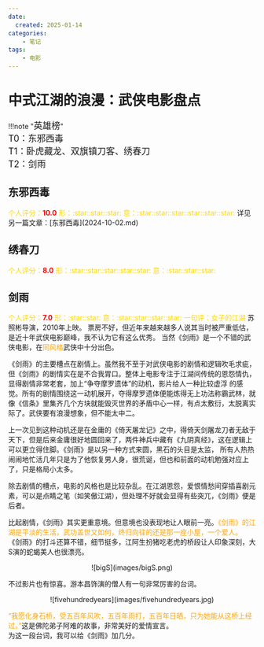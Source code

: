 ```yaml
---
date:
  created: 2025-01-14
categories: 
    - 笔记
tags:
    - 电影
---
```

# 中式江湖的浪漫：武侠电影盘点


!!!note "<font size=4>英雄榜</font>"  
    <font size=4>
    T0：东邪西毒  
    T1：卧虎藏龙、双旗镇刀客、绣春刀  
    T2：剑雨  
    </font>

## 东邪西毒
<font color='gold'>
个人评分：<font color='red'><strong>10.0</strong></font>  
形：:star::star::star:  
意：:star::star::star::star::star::star:
  
</font>
详见另一篇文章：[东邪西毒](2024-10-02.md)

## 绣春刀
<font color='gold'>
个人评分：<font color='red'><strong>8.0</strong></font>  
形：:star::star::star::star::star:  
意：:star::star::star:
  
</font>


## 剑雨
<font color='gold'>
个人评分：<font color='red'><strong>7.0</strong></font>  
形：:star::star:  
意：:star::star::star::star:  
一句评：女子的江湖  

</font>
苏照彬导演，2010年上映。  
票房不好，但近年来越来越多人说其当时被严重低估，是近十年武侠电影巅峰，我不认为它有这么优秀。    
当然《剑雨》是一个不错的武侠电影，在<font color='orange'>同风格</font>武侠中十分出色。    
  
《剑雨》的主要槽点在剧情上。虽然我不至于对武侠电影的剧情和逻辑吹毛求疵，但《剑雨》的剧情实在是不合我胃口。整体上电影专注于江湖间传统的恩怨情仇，显得剧情非常老套，加上“争夺摩罗遗体”的动机，影片给人一种比较虚浮
的感觉。所有的剧情围绕这一动机展开，夺得摩罗遗体便能炼得无上功法称霸武林，就像《信条》里集齐几个方块就能毁灭世界的矛盾中心一样，有点太敷衍，太脱离实际了。武侠要有浪漫想象，但不能太中二。  
  
上一次见到这种动机还是在金庸的《倚天屠龙记》之中，得倚天剑屠龙刀者无敌于天下，但是后来金庸很好地圆回来了，两件神兵中藏有《九阴真经》，这在逻辑上可以更立得住脚。《剑雨》是以另一种方式来圆，黑石的头目是太监，
所有人热热闹闹地忙活几年只是为了他恢复男人身，很荒诞，但也和前面的动机勉强对应上了，只是格局小太多。  
  
除去剧情的槽点，电影的风格也是比较杂乱。在江湖恩怨，爱恨情愁间穿插喜剧元素，可以是点睛之笔（如笑傲江湖），但处理不好就会显得有些突兀，《剑雨》便是后者。  
  
比起剧情，《剑雨》其实更重意境。但意境也没表现地让人眼前一亮。<font color='orange'>《剑雨》的江湖是平淡的生活，武功盖世又如何，终归向往的还是那一座小屋，一个爱人。</font> 
《剑雨》的打斗还算不错，细节挺多，江阿生扮猪吃老虎的桥段让人印象深刻，大S演的蛇蝎美人也很漂亮。
  
<center>
![bigS](images/bigS.png)
</center>

不过影片也有惊喜。游本昌饰演的僧人有一句非常厉害的台词。  
  
<center>
![fivehundredyears](images/fivehundredyears.jpg)
</center>

<font color='orange'>“我愿化身石桥，受五百年风吹，五百年雨打，五百年日晒，只为她能从这桥上经过。”</font>这是佛陀弟子阿难的故事，非常美好的爱情宣言。  
为这一段台词，我可以给《剑雨》加几分。
